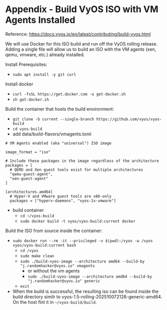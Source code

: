 # Appendix - Build VyOS ISO with VM Agents Installed
Reference: https://docs.vyos.io/en/latest/contributing/build-vyos.html

We will use Docker for this ISO build and run off the VyOS rolling release. Adding a single file will allow us to build an ISO with the VM agents (xen, qemu, vmware, etc.) already installed.

Install Prerequisites:
- `sudo apt install -y git curl`

Install docker
  - `curl -fsSL https://get.docker.com -o get-docker.sh`
  - `sh get-docker.sh`

Build the container that hosts the build environment:
- `git clone -b current --single-branch https://github.com/vyos/vyos-build`
- `cd vyos-build`
- add data/build-flavors/vmagents.toml
```
# VM Agents enabled (aka "universal") ISO image

image_format = "iso"

# Include these packages in the image regardless of the architecture
packages = [
  # QEMU and Xen guest tools exist for multiple architectures
  "qemu-guest-agent",
  "xen-guest-agent"
]

[architectures.amd64]
  # Hyper-V and VMware guest tools are x86-only
  packages = ["hyperv-daemons", "vyos-1x-vmware"]
```
- build container
  - `cd ~/vyos-build`
  - `sudo docker build -t vyos/vyos-build:current docker`

Build the ISO from source inside the container:
- `sudo docker run --rm -it --privileged -v $(pwd):/vyos -w /vyos vyos/vyos-build:current bash`
  - `cd /vyos`
  - `sudo make clean`
  - `sudo ./build-vyos-image --architecture amd64 --build-by "j.randomhacker@vyos.io" vmagents`
    - or without the vm agents
    - `sudo ./build-vyos-image --architecture amd64 --build-by "j.randomhacker@vyos.io" generic`
  - `exit`
- When the build is successful, the resulting iso can be found inside the build directory similr to vyos-1.5-rolling-202510072128-generic-amd64. On the host fint it in  `~/vyos-build/build`.
